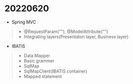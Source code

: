# 20220620

- Spring MVC
> - @RequestParam(""), @ModelAttribute("")
> - Integrating layers(Presentaton layer, Business layer)

- IBATIS
> - Data Mapper
> - Basic grammer
> - SqlMap
> - SqlMapClient(IBATIS container)
> - Mapped statement
